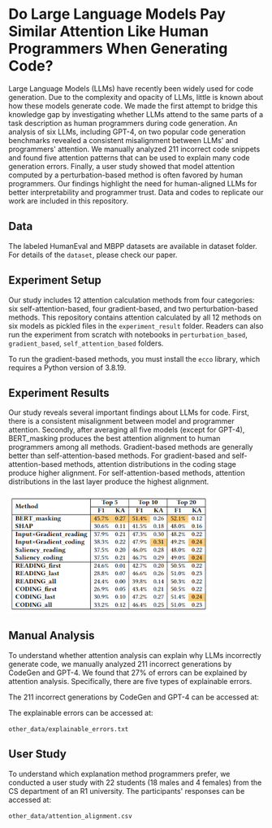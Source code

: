 
# Do Large Language Models Pay Similar Attention Like Human Programmers When Generating Code?
Large Language Models (LLMs) have recently been widely used for code generation. Due to the complexity and opacity of LLMs, little is known about how these models generate code. We made the first attempt to bridge this knowledge gap by investigating whether LLMs attend to the same parts of a task description as human programmers during code generation. An analysis of six LLMs, including GPT-4, on two popular code generation benchmarks revealed a consistent misalignment between LLMs' and programmers' attention. We manually analyzed 211 incorrect code snippets and found five attention patterns that can be used to explain many code generation errors. Finally, a user study showed that model attention computed by a perturbation-based method is often favored by human programmers. Our findings highlight the need for human-aligned LLMs for better interpretability and programmer trust. Data and codes to replicate our work are included in this repository.

[^fn1]: https://arxiv.org/abs/2306.01220
  
## Data
The labeled HumanEval and MBPP datasets are available in dataset folder. For details of the `dataset`, please check our paper.

## Experiment Setup
Our study includes 12 attention calculation methods from four categories: six self-attention-based, four gradient-based, and two perturbation-based methods. This repository contains attention calculated by all 12 methods on six models as pickled files in the `experiment_result` folder. Readers can also run the experiment from scratch with notebooks in `perturbation_based`, `gradient_based`, `self_attention_based` folders.

To run the gradient-based methods, you must install the `ecco` library, which requires a Python version of 3.8.19.

## Experiment Results
Our study reveals several important findings about LLMs for code. First, there is a consistent misalignment between model and programmer attention. Secondly, after averaging all five models (except for GPT-4), BERT_masking produces the best attention alignment to human programmers among all methods. Gradient-based methods are generally better than self-attention-based methods. For gradient-based and self-attention-based methods, attention distributions in the coding stage produce higher alignment. For self-attention-based methods, attention distributions in the last layer produce the highest alignment. 

  <img src="https://github.com/BonanKou/Attention-Alignment-Empirical-Study/blob/main/pics/Image_20240523091222.png" alt="drawing" width="400"/>

## Manual Analysis
To understand whether attention analysis can explain why LLMs incorrectly generate code, we manually analyzed 211 incorrect generations by CodeGen and GPT-4. We found that 27% of errors can be explained by attention analysis. Specifically, there are five types of explainable errors.

The 211 incorrect generations by CodeGen and GPT-4 can be accessed at:

The explainable errors can be accessed at:

`other_data/explainable_errors.txt`

## User Study
To understand which explanation method programmers prefer, we conducted a user study with 22 students (18 males and 4 females) from the CS department of an R1 university. The participants' responses can be accessed at:

`other_data/attention_alignment.csv`



